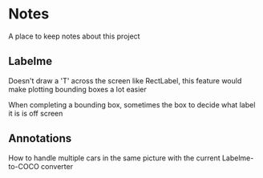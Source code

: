 # Notes

A place to keep notes about this project

## Labelme

Doesn't draw a 'T' across the screen like RectLabel, this feature would make plotting bounding boxes a lot easier

When completing a bounding box, sometimes the box to decide what label it is is off screen

## Annotations

How to handle multiple cars in the same picture with the current Labelme-to-COCO converter
